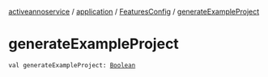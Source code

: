 [activeannoservice](../../index.md) / [application](../index.md) / [FeaturesConfig](index.md) / [generateExampleProject](./generate-example-project.md)

# generateExampleProject

`val generateExampleProject: `[`Boolean`](https://kotlinlang.org/api/latest/jvm/stdlib/kotlin/-boolean/index.html)